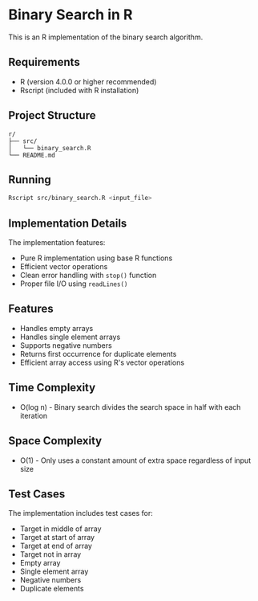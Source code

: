 # Binary Search in R

This is an R implementation of the binary search algorithm.

## Requirements

- R (version 4.0.0 or higher recommended)
- Rscript (included with R installation)

## Project Structure

```
r/
├── src/
│   └── binary_search.R
└── README.md
```

## Running

```bash
Rscript src/binary_search.R <input_file>
```

## Implementation Details

The implementation features:
- Pure R implementation using base R functions
- Efficient vector operations
- Clean error handling with `stop()` function
- Proper file I/O using `readLines()`

## Features

- Handles empty arrays
- Handles single element arrays
- Supports negative numbers
- Returns first occurrence for duplicate elements
- Efficient array access using R's vector operations

## Time Complexity

- O(log n) - Binary search divides the search space in half with each iteration

## Space Complexity

- O(1) - Only uses a constant amount of extra space regardless of input size

## Test Cases

The implementation includes test cases for:
- Target in middle of array
- Target at start of array
- Target at end of array
- Target not in array
- Empty array
- Single element array
- Negative numbers
- Duplicate elements
